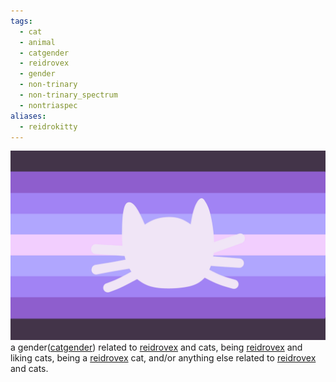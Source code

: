 ```yaml
---
tags:
  - cat
  - animal
  - catgender
  - reidrovex
  - gender
  - non-trinary
  - non-trinary_spectrum
  - nontriaspec
aliases:
  - reidrokitty
---
```

![reidrocat.png](../../../../images/reidrocat.png)  
a gender([catgender](./catgender.md)) related to [reidrovex](../../../../umbrellas/reidrovex.md) and cats, being [reidrovex](../../../../umbrellas/reidrovex.md) and liking cats, being a [reidrovex](../../../../umbrellas/reidrovex.md) cat, and/or anything else related to [reidrovex](../../../../umbrellas/reidrovex.md) and cats. 